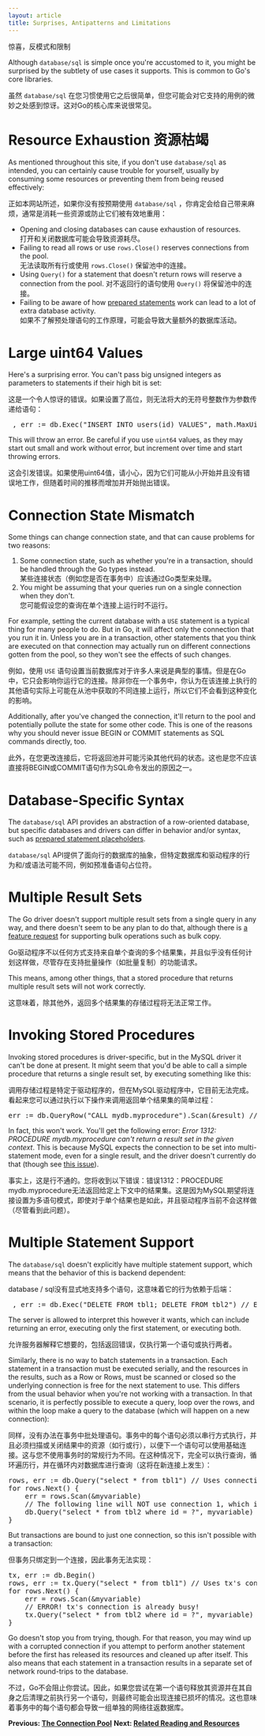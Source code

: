 ```yaml
---
layout: article
title: Surprises, Antipatterns and Limitations
---
```


惊喜，反模式和限制

Although `database/sql` is simple once you're accustomed to it, you might be
surprised by the subtlety of use cases it supports. This is common to Go's core
libraries.

虽然 `database/sql` 在您习惯使用它之后很简单，但您可能会对它支持的用例的微妙之处感到惊讶。这对Go的核心库来说很常见。

Resource Exhaustion 资源枯竭
===================

As mentioned throughout this site, if you don't use `database/sql` as intended,
you can certainly cause trouble for yourself, usually by consuming some
resources or preventing them from being reused effectively:

正如本网站所述，如果你没有按预期使用 `database/sql` ，你肯定会给自己带来麻烦，通常是消耗一些资源或防止它们被有效地重用：

* Opening and closing databases can cause exhaustion of resources.  
  打开和关闭数据库可能会导致资源耗尽。
* Failing to read all rows or use `rows.Close()` reserves connections from the pool.  
  无法读取所有行或使用 `rows.Close()` 保留池中的连接。
* Using `Query()` for a statement that doesn't return rows will reserve a connection from the pool.
  对不返回行的语句使用 `Query()` 将保留池中的连接。
* Failing to be aware of how [prepared statements](prepared.html) work can lead to a lot of extra database activity.  
  如果不了解预处理语句的工作原理，可能会导致大量额外的数据库活动。

Large uint64 Values
===================

Here's a surprising error. You can't pass big unsigned integers as parameters to
statements if their high bit is set:

这是一个令人惊讶的错误。如果设置了高位，则无法将大的无符号整数作为参数传递给语句：

<pre class="prettyprint lang-go">
_, err := db.Exec("INSERT INTO users(id) VALUES", math.MaxUint64) // Error
</pre>

This will throw an error. Be careful if you use `uint64` values, as they may
start out small and work without error, but increment over time and start
throwing errors.

这会引发错误。如果使用uint64值，请小心，因为它们可能从小开始并且没有错误地工作，但随着时间的推移而增加并开始抛出错误。

Connection State Mismatch
=========================

Some things can change connection state, and that can cause problems for two
reasons:

1. Some connection state, such as whether you're in a transaction, should be
	handled through the Go types instead.  
   某些连接状态（例如您是否在事务中）应该通过Go类型来处理。	
2. You might be assuming that your queries run on a single connection when they
	don't.  
   您可能假设您的查询在单个连接上运行时不运行。	

For example, setting the current database with a `USE` statement is a typical
thing for many people to do. But in Go, it will affect only the connection that
you run it in. Unless you are in a transaction, other statements that you think
are executed on that connection may actually run on different connections gotten
from the pool, so they won't see the effects of such changes.

例如，使用 `USE` 语句设置当前数据库对于许多人来说是典型的事情。但是在Go中，它只会影响你运行它的连接。除非你在一个事务中，你认为在该连接上执行的其他语句实际上可能在从池中获取的不同连接上运行，所以它们不会看到这种变化的影响。

Additionally, after you've changed the connection, it'll return to the pool and
potentially pollute the state for some other code. This is one of the reasons
why you should never issue BEGIN or COMMIT statements as SQL commands directly,
too.

此外，在您更改连接后，它将返回池并可能污染其他代码的状态。这也是您不应该直接将BEGIN或COMMIT语句作为SQL命令发出的原因之一。

Database-Specific Syntax
========================

The `database/sql` API provides an abstraction of a row-oriented database, but
specific databases and drivers can differ in behavior and/or syntax, such as
[prepared statement placeholders](prepared.html).

`database/sql` API提供了面向行的数据库的抽象，但特定数据库和驱动程序的行为和/或语法可能不同，例如预准备语句占位符。

Multiple Result Sets
====================

The Go driver doesn't support multiple result sets from a single query in any
way, and there doesn't seem to be any plan to do that, although there is [a
feature request](https://github.com/golang/go/issues/5171) for
supporting bulk operations such as bulk copy.

Go驱动程序不以任何方式支持来自单个查询的多个结果集，并且似乎没有任何计划这样做，尽管存在支持批量操作（如批量复制）的功能请求。

This means, among other things, that a stored procedure that returns multiple
result sets will not work correctly.

这意味着，除其他外，返回多个结果集的存储过程将无法正常工作。

Invoking Stored Procedures
==========================

Invoking stored procedures is driver-specific, but in the MySQL driver it can't
be done at present. It might seem that you'd be able to call a simple
procedure that returns a single result set, by executing something like this:

调用存储过程是特定于驱动程序的，但在MySQL驱动程序中，它目前无法完成。看起来您可以通过执行以下操作来调用返回单个结果集的简单过程：

<pre class="prettyprint lang-go">
err := db.QueryRow("CALL mydb.myprocedure").Scan(&amp;result) // Error
</pre>

In fact, this won't work. You'll get the following error: _Error
1312: PROCEDURE mydb.myprocedure can't return a result set in the given
context_. This is because MySQL expects the connection to be set into
multi-statement mode, even for a single result, and the driver doesn't currently
do that (though see [this
issue](https://github.com/go-sql-driver/mysql/issues/66)).

事实上，这是行不通的。您将收到以下错误：错误1312：PROCEDURE mydb.myprocedure无法返回给定上下文中的结果集。这是因为MySQL期望将连接设置为多语句模式，即使对于单个结果也是如此，并且驱动程序当前不会这样做（尽管看到此问题）。

Multiple Statement Support
==========================

The `database/sql` doesn't explicitly have multiple statement support, which means
that the behavior of this is backend dependent:

database / sql没有显式地支持多个语句，这意味着它的行为依赖于后端：

<pre class="prettyprint lang-go">
_, err := db.Exec("DELETE FROM tbl1; DELETE FROM tbl2") // Error/unpredictable result
</pre>

The server is allowed to interpret this however it wants, which can include
returning an error, executing only the first statement, or executing both.

允许服务器解释它想要的，包括返回错误，仅执行第一个语句或执行两者。

Similarly, there is no way to batch statements in a transaction. Each statement
in a transaction must be executed serially, and the resources in the results,
such as a Row or Rows, must be scanned or closed so the underlying connection is free
for the next statement to use. This differs from the usual behavior when you're
not working with a transaction. In that scenario, it is perfectly possible to
execute a query, loop over the rows, and within the loop make a query to the
database (which will happen on a new connection):

同样，没有办法在事务中批处理语句。事务中的每个语句必须以串行方式执行，并且必须扫描或关闭结果中的资源（如行或行），以便下一个语句可以使用基础连接。这与您不使用事务时的常规行为不同。在这种情况下，完全可以执行查询，循环遍历行，并在循环内对数据库进行查询（这将在新连接上发生）：

<pre class="prettyprint lang-go">
rows, err := db.Query("select * from tbl1") // Uses connection 1
for rows.Next() {
	err = rows.Scan(&myvariable)
	// The following line will NOT use connection 1, which is already in-use
	db.Query("select * from tbl2 where id = ?", myvariable)
}
</pre>

But transactions are bound to
just one connection, so this isn't possible with a transaction:

但事务只绑定到一个连接，因此事务无法实现：

<pre class="prettyprint lang-go">
tx, err := db.Begin()
rows, err := tx.Query("select * from tbl1") // Uses tx's connection
for rows.Next() {
	err = rows.Scan(&myvariable)
	// ERROR! tx's connection is already busy!
	tx.Query("select * from tbl2 where id = ?", myvariable)
}
</pre>

Go doesn't stop you from trying, though. For that reason, you may wind up with a
corrupted connection if you attempt to perform another statement before the
first has released its resources and cleaned up after itself.  This also means
that each statement in a transaction results in a separate set of network
round-trips to the database.

不过，Go不会阻止你尝试。因此，如果您尝试在第一个语句释放其资源并在其自身之后清理之前执行另一个语句，则最终可能会出现连接已损坏的情况。这也意味着事务中的每个语句都会导致一组单独的网络往返数据库。

**Previous: [The Connection Pool](connection-pool.html)**
**Next: [Related Reading and Resources](references.html)**
